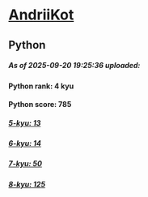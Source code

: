 # [AndriiKot](https://www.codewars.com/users/AndriiKot) 
## Python

##### As of 2025-09-20 19:25:36 uploaded:

#### Python rank: 4 kyu

#### Python score: 785

##### [5-kyu: 13](https://github.com/AndriiKot/Python__CodeWars/tree/main/kyu-5)

##### [6-kyu: 14](https://github.com/AndriiKot/Python__CodeWars/tree/main/kyu-6)

##### [7-kyu: 50](https://github.com/AndriiKot/Python__CodeWars/tree/main/kyu-7)

##### [8-kyu: 125](https://github.com/AndriiKot/Python__CodeWars/tree/main/kyu-8)

